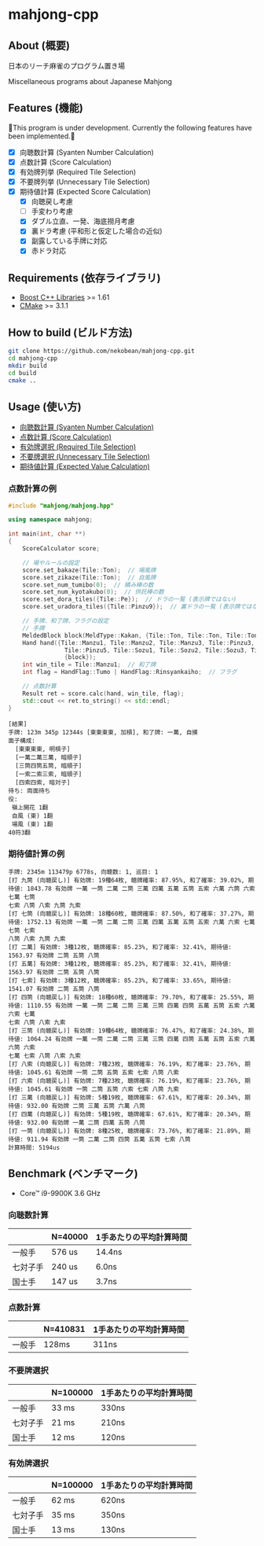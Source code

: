 # mahjong-cpp

## About (概要)

日本のリーチ麻雀のプログラム置き場

Miscellaneous programs about Japanese Mahjong

## Features (機能)

🚧This program is under development. Currently the following features have been implemented.🚧

* [x] 向聴数計算 (Syanten Number Calculation)
* [x] 点数計算 (Score Calculation)
* [x] 有効牌列挙 (Required Tile Selection)
* [x] 不要牌列挙 (Unnecessary Tile Selection)
* [x] 期待値計算 (Expected Score Calculation)
  * [x] 向聴戻し考慮
  * [ ] 手変わり考慮
  * [x] ダブル立直、一発、海底撈月考慮
  * [x] 裏ドラ考慮 (平和形と仮定した場合の近似)
  * [x] 副露している手牌に対応
  * [x] 赤ドラ対応

## Requirements (依存ライブラリ)

* [Boost C++ Libraries](https://www.boost.org/) >= 1.61
* [CMake](https://cmake.org/) >= 3.1.1

## How to build (ビルド方法)

```bash
git clone https://github.com/nekobean/mahjong-cpp.git
cd mahjong-cpp
mkdir build
cd build
cmake ..
```

## Usage (使い方)

* [向聴数計算 (Syanten Number Calculation)](src/samples/sample_calculate_syanten.cpp)
* [点数計算 (Score Calculation)](src/samples/sample_calculate_score.cpp)
* [有効牌選択 (Required Tile Selection)](src/samples/sample_required_tile_selector.cpp)
* [不要牌選択 (Unnecessary Tile Selection)](src/samples/sample_unnecessary_tile_selector.cpp)
* [期待値計算 (Expected Value Calculation)](src/samples/sample_calculate_expexted_value.cpp)

### 点数計算の例

```cpp
#include "mahjong/mahjong.hpp"

using namespace mahjong;

int main(int, char **)
{
    ScoreCalculator score;

    // 場やルールの設定
    score.set_bakaze(Tile::Ton);  // 場風牌
    score.set_zikaze(Tile::Ton);  // 自風牌
    score.set_num_tumibo(0);  // 積み棒の数
    score.set_num_kyotakubo(0);  // 供託棒の数
    score.set_dora_tiles({Tile::Pe});  // ドラの一覧 (表示牌ではない)
    score.set_uradora_tiles({Tile::Pinzu9});  // 裏ドラの一覧 (表示牌ではない)

    // 手牌、和了牌、フラグの設定
    // 手牌
    MeldedBlock block(MeldType::Kakan, {Tile::Ton, Tile::Ton, Tile::Ton, Tile::Ton});
    Hand hand({Tile::Manzu1, Tile::Manzu2, Tile::Manzu3, Tile::Pinzu3, Tile::Pinzu4,
                Tile::Pinzu5, Tile::Sozu1, Tile::Sozu2, Tile::Sozu3, Tile::Sozu4, Tile::Sozu4},
                {block});
    int win_tile = Tile::Manzu1;  // 和了牌
    int flag = HandFlag::Tumo | HandFlag::Rinsyankaiho;  // フラグ

    // 点数計算
    Result ret = score.calc(hand, win_tile, flag);
    std::cout << ret.to_string() << std::endl;
}
```

```output
[結果]
手牌: 123m 345p 12344s [東東東東, 加槓], 和了牌: 一萬, 自摸
面子構成:
  [東東東東, 明槓子]
  [一萬二萬三萬, 暗順子]
  [三筒四筒五筒, 暗順子]
  [一索二索三索, 暗順子]
  [四索四索, 暗対子]
待ち: 両面待ち
役:
 嶺上開花 1翻
 自風 (東) 1翻
 場風 (東) 1翻
40符3翻
```

### 期待値計算の例

```
手牌: 2345m 113479p 6778s, 向聴数: 1, 巡目: 1
[打 九筒 (向聴戻し)] 有効牌: 19種64枚, 聴牌確率: 87.95%, 和了確率: 39.02%, 期待値: 1843.78 有効牌 一萬 一筒 二萬 二筒 三萬 四萬 五萬 五筒 五索 六萬 六筒 六索 七萬 七筒 
七索 八筒 八索 九筒 九索
[打 七筒 (向聴戻し)] 有効牌: 18種60枚, 聴牌確率: 87.50%, 和了確率: 37.27%, 期待値: 1752.13 有効牌 一萬 一筒 二萬 二筒 三萬 四萬 五萬 五筒 五索 六萬 六索 七萬 七筒 七索 
八筒 八索 九筒 九索
[打 二萬] 有効牌: 3種12枚, 聴牌確率: 85.23%, 和了確率: 32.41%, 期待値: 1563.97 有効牌 二筒 五筒 八筒
[打 五萬] 有効牌: 3種12枚, 聴牌確率: 85.23%, 和了確率: 32.41%, 期待値: 1563.97 有効牌 二筒 五筒 八筒
[打 七索] 有効牌: 3種12枚, 聴牌確率: 85.23%, 和了確率: 33.65%, 期待値: 1541.07 有効牌 二筒 五筒 八筒
[打 四筒 (向聴戻し)] 有効牌: 18種60枚, 聴牌確率: 79.70%, 和了確率: 25.55%, 期待値: 1110.55 有効牌 一萬 一筒 二萬 二筒 三萬 三筒 四萬 四筒 五萬 五筒 五索 六萬 六索 七萬 
七索 八筒 八索 九索
[打 三筒 (向聴戻し)] 有効牌: 19種64枚, 聴牌確率: 76.47%, 和了確率: 24.38%, 期待値: 1064.24 有効牌 一萬 一筒 二萬 二筒 三萬 三筒 四萬 四筒 五萬 五筒 五索 六萬 六筒 六索 
七萬 七索 八筒 八索 九索
[打 八索 (向聴戻し)] 有効牌: 7種23枚, 聴牌確率: 76.19%, 和了確率: 23.76%, 期待値: 1045.61 有効牌 一筒 二筒 五筒 五索 七索 八筒 八索
[打 六索 (向聴戻し)] 有効牌: 7種23枚, 聴牌確率: 76.19%, 和了確率: 23.76%, 期待値: 1045.61 有効牌 一筒 二筒 五筒 六索 七索 八筒 九索
[打 三萬 (向聴戻し)] 有効牌: 5種19枚, 聴牌確率: 67.61%, 和了確率: 20.34%, 期待値: 932.00 有効牌 二筒 三萬 五筒 六萬 八筒
[打 四萬 (向聴戻し)] 有効牌: 5種19枚, 聴牌確率: 67.61%, 和了確率: 20.34%, 期待値: 932.00 有効牌 一萬 二筒 四萬 五筒 八筒
[打 一筒 (向聴戻し)] 有効牌: 8種25枚, 聴牌確率: 73.76%, 和了確率: 21.89%, 期待値: 911.94 有効牌 一筒 二萬 二筒 四筒 五萬 五筒 七索 八筒
計算時間: 5194us
```

## Benchmark (ベンチマーク)

* Core™ i9-9900K 3.6 GHz

### 向聴数計算

|      | N=40000 | 1手あたりの平均計算時間  |
|------|--------------------|-------------|
| 一般手  | 576 us           | 14.4ns |
| 七対子手 | 240 us          | 6.0ns |
| 国士手  | 147 us           | 3.7ns |

### 点数計算

|      | N=410831 | 1手あたりの平均計算時間  |
|------|--------------------|-------------|
| 一般手  | 128ms              | 311ns |

### 不要牌選択

|      | N=100000 | 1手あたりの平均計算時間  |
|------|--------------------|-------------|
| 一般手  | 33 ms           | 330ns |
| 七対子手 | 21 ms          | 210ns |
| 国士手  | 12 ms           | 120ns |

### 有効牌選択

|      | N=100000 | 1手あたりの平均計算時間  |
|------|--------------------|-------------|
| 一般手  | 62 ms           | 620ns |
| 七対子手 | 35 ms          | 350ns |
| 国士手  | 13 ms           | 130ns |
